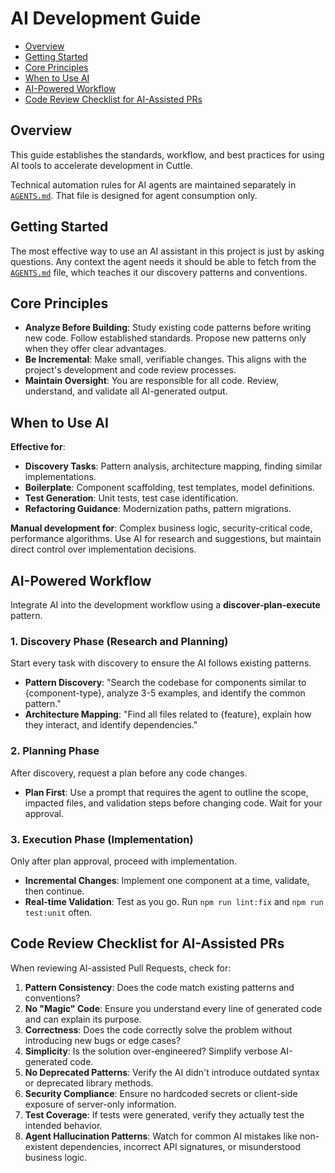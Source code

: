 # AI Development Guide

<!-- MarkdownTOC autolink="true" -->

- [Overview](#overview)
- [Getting Started](#getting-started)
- [Core Principles](#core-principles)
- [When to Use AI](#when-to-use-ai)
- [AI-Powered Workflow](#ai-powered-workflow)
- [Code Review Checklist for AI-Assisted PRs](#code-review-checklist-for-ai-assisted-prs)

<!-- /MarkdownTOC -->

## Overview

This guide establishes the standards, workflow, and best practices for using AI tools to accelerate development in Cuttle.

Technical automation rules for AI agents are maintained separately in [`AGENTS.md`](../AGENTS.md). That file is designed for agent consumption only.

## Getting Started

The most effective way to use an AI assistant in this project is just by asking questions. Any context the agent needs it should be able to fetch from the [`AGENTS.md`](../AGENTS.md) file, which teaches it our discovery patterns and conventions.

## Core Principles

-   **Analyze Before Building**: Study existing code patterns before writing new code. Follow established standards. Propose new patterns only when they offer clear advantages.
-   **Be Incremental**: Make small, verifiable changes. This aligns with the project's development and code review processes.
-   **Maintain Oversight**: You are responsible for all code. Review, understand, and validate all AI-generated output.

## When to Use AI

**Effective for**:
-   **Discovery Tasks**: Pattern analysis, architecture mapping, finding similar implementations.
-   **Boilerplate**: Component scaffolding, test templates, model definitions.
-   **Test Generation**: Unit tests, test case identification.
-   **Refactoring Guidance**: Modernization paths, pattern migrations.

**Manual development for**: Complex business logic, security-critical code, performance algorithms. Use AI for research and suggestions, but maintain direct control over implementation decisions.

## AI-Powered Workflow

Integrate AI into the development workflow using a **discover-plan-execute** pattern.

### 1. Discovery Phase (Research and Planning)
Start every task with discovery to ensure the AI follows existing patterns.

-   **Pattern Discovery**: "Search the codebase for components similar to {component-type}, analyze 3-5 examples, and identify the common pattern."
-   **Architecture Mapping**: "Find all files related to {feature}, explain how they interact, and identify dependencies."

### 2. Planning Phase
After discovery, request a plan before any code changes.

-   **Plan First**: Use a prompt that requires the agent to outline the scope, impacted files, and validation steps before changing code. Wait for your approval.

### 3. Execution Phase (Implementation)
Only after plan approval, proceed with implementation.

-   **Incremental Changes**: Implement one component at a time, validate, then continue.
-   **Real-time Validation**: Test as you go. Run `npm run lint:fix` and `npm run test:unit` often.

## Code Review Checklist for AI-Assisted PRs

When reviewing AI-assisted Pull Requests, check for:

1.  **Pattern Consistency**: Does the code match existing patterns and conventions?
2.  **No "Magic" Code**: Ensure you understand every line of generated code and can explain its purpose.
3.  **Correctness**: Does the code correctly solve the problem without introducing new bugs or edge cases?
4.  **Simplicity**: Is the solution over-engineered? Simplify verbose AI-generated code.
5.  **No Deprecated Patterns**: Verify the AI didn't introduce outdated syntax or deprecated library methods.
6.  **Security Compliance**: Ensure no hardcoded secrets or client-side exposure of server-only information.
7.  **Test Coverage**: If tests were generated, verify they actually test the intended behavior.
8.  **Agent Hallucination Patterns**: Watch for common AI mistakes like non-existent dependencies, incorrect API signatures, or misunderstood business logic.
